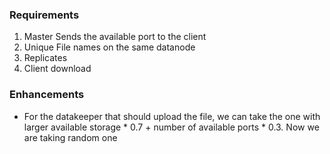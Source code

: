 ### Requirements

1. Master Sends the available port to the client
2. Unique File names on the same datanode
3. Replicates
4. Client download


### Enhancements

- For the datakeeper that should upload the file, we can take the one with larger available storage * 0.7 + number of available ports * 0.3. Now we are taking random one